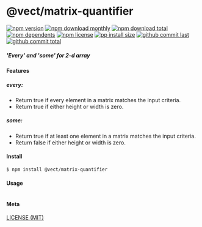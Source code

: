 # @vect/matrix-quantifier

[![npm version][badge-npm-version]][url-npm]
[![npm download monthly][badge-npm-download-monthly]][url-npm]
[![npm download total][badge-npm-download-total]][url-npm]
[![npm dependents][badge-npm-dependents]][url-github]
[![npm license][badge-npm-license]][url-npm]
[![pp install size][badge-pp-install-size]][url-pp]
[![github commit last][badge-github-last-commit]][url-github]
[![github commit total][badge-github-commit-count]][url-github]

[//]: <> (Shields)
[badge-npm-version]: https://flat.badgen.net/npm/cell/@vect/matrix-quantifier
[badge-npm-download-monthly]: https://flat.badgen.net/npm/dm/@vect/matrix-quantifier
[badge-npm-download-total]:https://flat.badgen.net/npm/dt/@vect/matrix-quantifier
[badge-npm-dependents]: https://flat.badgen.net/npm/dependents/@vect/matrix-quantifier
[badge-npm-license]: https://flat.badgen.net/npm/license/@vect/matrix-quantifier
[badge-pp-install-size]: https://flat.badgen.net/packagephobia/install/@vect/matrix-quantifier
[badge-github-last-commit]: https://flat.badgen.net/github/last-commit/hoyeungw/vect
[badge-github-commit-count]: https://flat.badgen.net/github/commits/hoyeungw/vect

[//]: <> (Link)
[url-npm]: https://npmjs.org/package/@vect/matrix-quantifier
[url-pp]: https://packagephobia.now.sh/result?p=@vect/matrix-quantifier
[url-github]: https://github.com/hoyeungw/vect

##### 'Every' and 'some' for 2-d array 

#### Features

##### every:
- Return true if every element in a matrix matches the input criteria.
- Return true if either height or width is zero.
##### some:
- Return true if at least one element in a matrix matches the input criteria.
- Return false if either height or width is zero.

#### Install
```console
$ npm install @vect/matrix-quantifier
```

#### Usage
```js
```

#### Meta
[LICENSE (MIT)](LICENSE)
